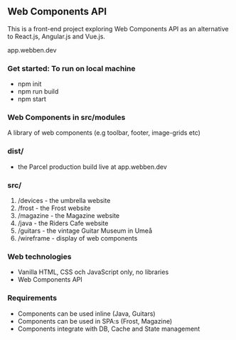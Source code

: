 
## Web Components API
This is a front-end project exploring Web Components API as an alternative to React.js, Angular.js and Vue.js.

app.webben.dev

### Get started: To run on local machine
- npm init
- npm run build
- npm start

### Web Components in src/modules 
A library of web components (e.g toolbar, footer, image-grids etc)

### dist/ 
* the Parcel production build live at app.webben.dev

### src/<website>
1. /devices - the umbrella website
2. /frost - the Frost website 
3. /magazine - the Magazine website 
4. /java - the Riders Cafe website 
5. /guitars - the vintage Guitar Museum in Umeå
6. /wireframe - display of web components

### Web technologies
* Vanilla HTML, CSS och JavaScript only, no libraries
* Web Components API

### Requirements
* Components can be used inline (Java, Guitars)
* Components can be used in SPA:s (Frost, Magazine)
* Components integrate with DB, Cache and State management
